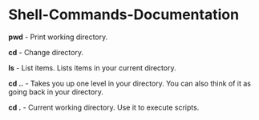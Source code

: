 # Shell-Commands-Documentation

**pwd** - Print working directory.

**cd** - Change directory.

**ls** - List items. Lists items in your current directory.

**cd ..** - Takes you up one level in your directory. You can also think of it as going back in your directory.

**cd .** - Current working directory. Use it to execute scripts.
